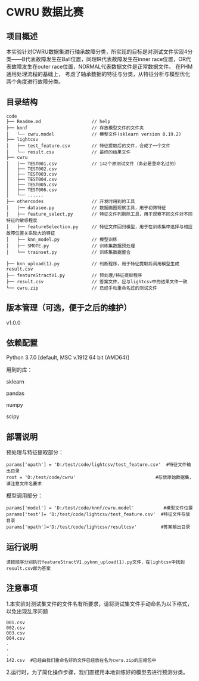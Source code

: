 # CWRU 数据比赛 

## 项目概述
本实验针对CWRU数据集进行轴承故障分类，所实现的目标是对测试文件实现4分类——B代表故障发生在Ball位置，同理IR代表故障发生在inner race位置，OR代表故障发生在outer race位置，NORMAL代表数据文件是正常数据文件。 在PHM通用处理流程的基础上， 考虑了轴承数据的特征与分类，从特征分析与模型优化两个角度进行故障分类。

## 目录结构
```
code
├── Readme.md                   // help
├── knnf                        // 存放模型文件的文件夹
│   └── cwru.model              // 模型文件(sklearn version 0.19.2)
├── lightcsv
│   ├── test_feature.csv        // 特征提取后的文件，合成了一个文件
│   └── result.csv              // 最终的结果文件
├── cwru
│   |── TEST001.csv				// 142个原测试文件（务必是重命名过的）
│   ├── TEST002.csv             
│   ├── TEST003.csv        
│   ├── TEST004.csv                
│   ├── TEST005.csv             
│   ├── TEST006.csv       
│   └── ......              
├── othercodes                  // 开发时用到的工具
│   |── datasee.py				// 数据画图观察工具，用于初筛特征
│   ├── feature_select.py       // 特征文件列删除工具，用于观察不同文件对不同特征的敏感程度      
│   ├── featureSelection.py     // 特征文件回归模型，用于在训练集中选择与相应故障位置关系较大的特征 
│   ├── knn_model.py            // 模型训练  
│   ├── SMOTE.py                // 训练集数据预处理   
│   └── trainset.py             // 训练集数据整合

├── knn_upload(1).py            // 判断程序，用于特征提取后调用模型生成result.csv
├── featureStractV1.py			// 预处理/特征提取程序
├── result.csv					// 答案文件，应与lightcsv中的结果文件一致
└── cwru.zip					// 已经手动重命名过的测试文件
```



## 版本管理（可选，便于之后的维护）
 v1.0.0 
## 依赖配置
Python 3.7.0 [default, MSC v.1912 64 bit (AMD64)]

用到的库：

sklearn

pandas

numpy

scipy

## 部署说明
预处理与特征提取部分：

```
params['opath'] = 'D:/test/code/lightcsv/test_feature.csv'  #特征文件输出目录
root = 'D:/test/code/cwru'                              #存放原始数据集，请注意文件名要求
```

模型调用部分：

```
params['model'] = 'D:/test/code/knnf/cwru.model'           #模型文件位置
params['test']= 'D:/test/code/lightcsv/test_feature.csv'  #特征文件存放目录
params['opath']='D:/test/code/lightcsv/resultcsv'         #答案输出目录
```

## 运行说明
```
请按顺序分别执行featureStractV1.pyknn_upload(1).py文件，在lightcsv中找到result.csv即为答案
```



## 注意事项
1.本实验对测试集文件的文件名有所要求，请将测试集文件手动命名为以下格式，以免出现乱序问题

	001.csv
	002.csv
	003.csv
	004.csv
	.
	.
	.
	142.csv  #已经由我们重命名好的文件已经放在名为cwru.zip的压缩包中

2.运行时，为了简化操作步骤，我们直接用本地训练好的模型去进行预测分类。